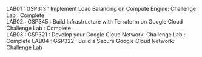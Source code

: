 LAB01 : GSP313 : Implement Load Balancing on Compute Engine: Challenge Lab : Complete  
LAB02 : GSP345 : Build Infrastructure with Terraform on Google Cloud Challenge Lab : Complete  
LAB03 : GSP321 : Develop your Google Cloud Network: Challenge Lab : Complete
LAB04 : GSP322 : Build a Secure Google Cloud Network: Challenge Lab
